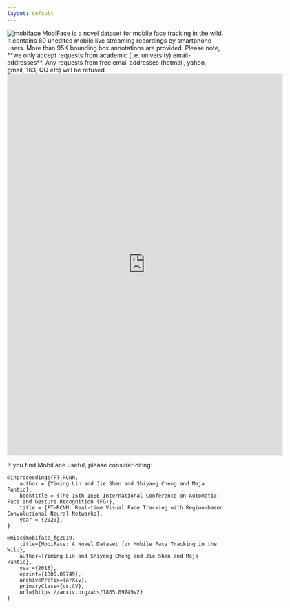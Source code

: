 ```yaml
---
layout: default
---
```



<img src="assets/mobiface.jpg" alt="mobiface" class="inline"/>
MobiFace is a novel dataset for mobile face tracking in the wild. It contains 80 unedited mobile live streaming recordings by smartphone users. More than 95K bounding box annotations are provided. Please note, **we only accept requests from academic (i.e. university) email-addresses**. Any requests from free email addresses (hotmail, yahoo, gmail, 163, QQ etc) will be refused.

<div class="iframe-container" height="966">	
<iframe src="https://docs.google.com/forms/d/e/1FAIpQLSfT817ndiYYBElMxrLhMm5yii16PrBGsYeslETUgLiXl974gg/viewform?embedded=true" width="640" height="886" frameborder="0" marginheight="0" marginwidth="0" allowfullscreen>Loading...</iframe>	
</div>

If you find MobiFace useful, please consider citing: 
```
@inproceedings{FT-RCNN,
    author = {Yiming Lin and Jie Shen and Shiyang Cheng and Maja Pantic},
    booktitle = {The 15th IEEE International Conference on Automatic Face and Gesture Recognition (FG)},
    title = {FT-RCNN: Real-time Visual Face Tracking with Region-based Convolutional Neural Networks},
    year = {2020},
}
```
```
@misc{mobiface_fg2019,
    title={MobiFace: A Novel Dataset for Mobile Face Tracking in the Wild},
    author={Yiming Lin and Shiyang Cheng and Jie Shen and Maja Pantic},
    year={2018},
    eprint={1805.09749},
    archivePrefix={arXiv},
    primaryClass={cs.CV},
    url={https://arxiv.org/abs/1805.09749v2}
}
```


